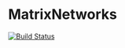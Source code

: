 # MatrixNetworks

[![Build Status](https://travis-ci.org/nassarhuda/MatrixNetworks.jl.svg?branch=master)](https://travis-ci.org/nassarhuda/MatrixNetworks.jl)

